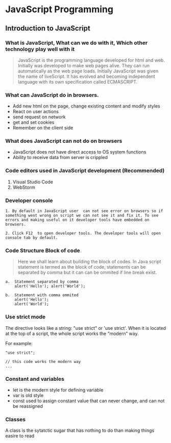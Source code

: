 # JavaScript Programming

## Introduction to JavaScript

### What is JavaScript, What can we do with it, Which other technology play well with it

> JavaScript is the programming language developed for html and web. Initially was developed to make web pages alive. They can run automatically as the web page loads. Initially JavaScript was given the name of liveScript. It has evolved and  becoming independent language with its own specification called ECMASCRIPT.

### What can JavaScript do in browsers.

- Add new html on the page, change existing content and modify styles
- React on user actions
- send request on network
- get and set cookies
- Remember on the client side

### What does JavaScript can not do on browsers
* JavaScript does not have direct access to OS system functions
* Ability to receive data from server is crippled

### Code editors used in JavaScript development (Recommended)
1. Visual Studio Code
2. WebStorm

### Developer console
``` 
1. By default in JavaScript user  can not see error on browsers so if something went wrong on script we can not see it and fix it. To see errors and making useful on it developer tools have embedded on browsers.
```
```
2. Click F12  to open developer tools. The developer tools will open console tab by default.
```

### Code Structure Block of code

> Here we shall learn about building the block of codes. In Java script statement is termed as the block of code, statements can be separated by comma but it can can be ommited if line break exist.

```
a.  Statement separated by comma
    alert('Hello'); alert('World');

b.  Statement with comma ommited
    alert('Hello');
    alert('World');

```

### Use strict mode
The directive looks like a string: "use strict" or 'use strict'. When it is located at the top of a script, the whole script works the “modern” way.

For example:
```
"use strict";

// this code works the modern way
...
```

### Constant and variables
- let is the  modern style for defining variable
- var is old style
- const used to assign constant value that can never change, and can not be reassigned

### Classes
A class is the sytatctic sugar that has nothing to do than making things easire to read